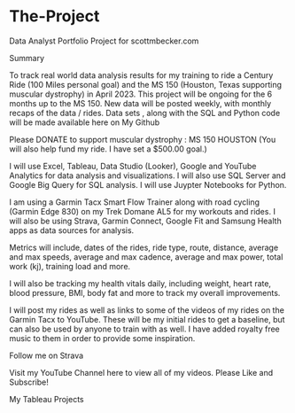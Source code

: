 # The-Project

Data Analyst Portfolio Project for scottmbecker.com

Summary

To track real world data analysis results for my training to ride a Century Ride (100 Miles personal goal) and the MS 150 (Houston, Texas supporting muscular dystrophy) in April 2023. This project will be ongoing for the 6 months up to the MS 150. New data will be posted weekly, with monthly recaps of the data / rides. Data sets , along with the SQL and Python code will be made available here on My Github

Please DONATE to support muscular dystrophy : MS 150 HOUSTON (You will also help fund my ride. I have set a $500.00 goal.)

I will use Excel, Tableau, Data Studio (Looker), Google and YouTube Analytics for data analysis and visualizations. I will also use SQL Server and Google Big Query for SQL analysis. I will use Juypter Notebooks for Python.

I am using a Garmin Tacx Smart Flow Trainer along with road cycling (Garmin Edge 830) on my Trek Domane AL5 for my workouts and rides. I will also be using Strava, Garmin Connect, Google Fit and Samsung Health apps as data sources for analysis.

Metrics will include, dates of the rides, ride type, route, distance, average and max speeds, average and max cadence, average and max power, total work (kj), training load and more.

I will also be tracking my health vitals daily, including weight, heart rate, blood pressure, BMI, body fat and more to track my overall improvements.

I will post my rides as well as links to some of the videos of my rides on the Garmin Tacx to YouTube. These will be my initial rides to get a baseline, but can also be used by anyone to train with as well. I have added royalty free music to them in order to provide some inspiration.

Follow me on Strava 

Visit my YouTube Channel here to view all of my videos. Please Like and Subscribe!

My Tableau Projects
